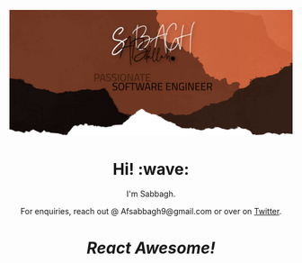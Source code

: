 [![Social banner for jh3y](https://github.com/Sabbaghh/Sabbaghh/blob/main/Screenshot%202021-11-08_14-15-36-823.png?raw=true)](http://sabbaghh.com)
<h1 align='center'> Hi! :wave:</h1>
<p align='center'>
I'm Sabbagh.
</p>
<p align='center'>For enquiries, reach out @ Afsabbagh9@gmail.com or over on <a href=https://twitter.com/Sabbaghh_">Twitter</a>.</p>

<h1 align='center'><i>React Awesome!</i></h1>
